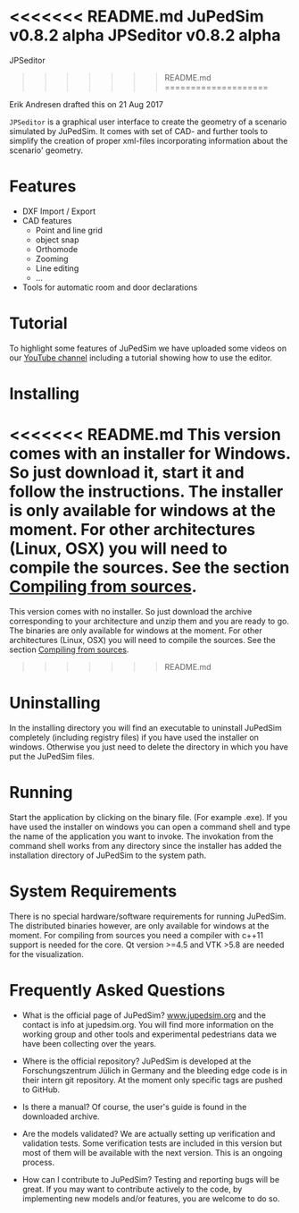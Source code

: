 <<<<<<< README.md
JuPedSim v0.8.2 alpha
JPSeditor v0.8.2 alpha
=======
JPSeditor
>>>>>>> README.md
====================

Erik Andresen drafted this on 21 Aug 2017

`JPSeditor` is a graphical user interface to create the geometry of a scenario simulated by JuPedSim. It comes with set of CAD- and further tools to simplify the creation of proper xml-files 
incorporating information about the scenario' geometry.


Features
========

- DXF Import / Export
- CAD features
	- Point and line grid
	- object snap
	- Orthomode
	- Zooming 
	- Line editing
	- ...
- Tools for automatic room and door declarations


Tutorial
========

To highlight some features of JuPedSim we have uploaded some videos on our [YouTube channel](https://www.youtube.com/channel/UCKS8w8CUClHEeN4K1SUSMBA) including a tutorial showing how to use the editor.


Installing
==========

<<<<<<< README.md
This version comes with an installer for Windows. So just download it, start it and follow the instructions. The installer is only available for windows at the moment. For other architectures (Linux, OSX) you will need to compile the sources. See the section [Compiling from sources](#compiling-from-sources).
=======
This version comes with no installer. 
So just download the archive corresponding to your architecture and unzip them and you are ready to go. 
The binaries are only available for windows at the moment. 
For other architectures (Linux, OSX) you will need to compile the sources. 
See the section [Compiling from sources](#compiling-from-sources).
>>>>>>> README.md

Uninstalling
============

In the installing directory you will find an executable to uninstall JuPedSim completely (including registry files) if you have used the installer on windows. Otherwise you just need to delete the directory in which you have put the JuPedSim files.

Running
=======

Start the application by clicking on the binary file. (For example .exe). If you have used the installer on windows you can open a command shell and type the name of the application you want to invoke. The invokation from the command shell works from any directory since the installer has added the installation directory of JuPedSim to the system path.

System Requirements
==============

There is no special hardware/software requirements for running JuPedSim. 
The distributed binaries however, are only available for windows at the moment. 
For compiling from sources you need a compiler with c++11 support is needed for the core. 
Qt version >=4.5 and VTK >5.8 are needed for the visualization.



Frequently Asked Questions
===========================

- What is the official page of JuPedSim?
www.jupedsim.org and the contact is info at jupedsim.org. You will find more information on the working group and other tools and experimental pedestrians data we have been collecting over the years.

- Where is the official repository?
JuPedSim is developed at the Forschungszentrum Jülich in Germany and the bleeding edge code is in their intern git repository. At the moment only specific tags are pushed to GitHub.

- Is there a manual?
Of course, the user's guide is found in the downloaded archive.

- Are the models validated?
We are actually setting up verification and validation tests. Some verification tests are included in this version but most of them will be available with the next version. This is an ongoing process.

- How can I contribute to JuPedSim?
Testing and reporting bugs will be great. If you may want to contribute actively to the code, by implementing new models and/or features, you are welcome to do so.